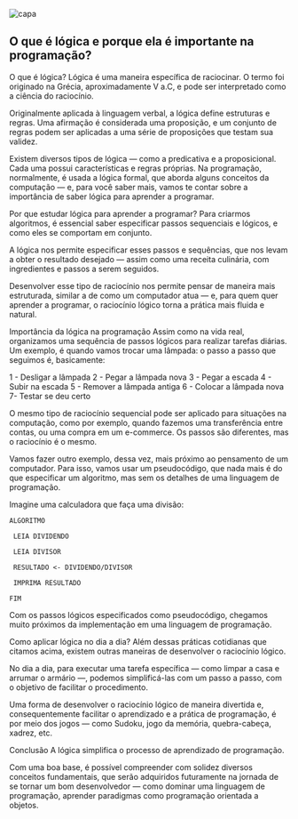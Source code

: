 ![capa](capa-logica.png)

## O que é lógica e porque ela é importante na programação?

O que é lógica?
Lógica é uma maneira específica de raciocinar. O termo foi originado na Grécia, aproximadamente V a.C, e pode ser interpretado como a ciência do raciocínio. 

Originalmente aplicada à linguagem verbal, a lógica define estruturas e regras. Uma afirmação é considerada uma proposição, e um conjunto de regras podem ser aplicadas a uma série de proposições que testam sua validez. 

Existem diversos tipos de lógica — como a predicativa e a proposicional. Cada uma possui características e regras próprias. Na programação, normalmente, é usada a lógica formal, que aborda alguns conceitos da computação — e, para você saber mais, vamos te contar sobre a importância de saber lógica para aprender a programar. 


Por que estudar lógica para aprender a programar?
Para criarmos algoritmos, é essencial saber especificar passos sequenciais e lógicos, e como eles se comportam em conjunto.

A lógica nos permite especificar esses passos e sequências, que nos levam a obter o resultado desejado — assim como uma receita culinária, com ingredientes e passos a serem seguidos.

Desenvolver esse tipo de raciocínio nos permite pensar de maneira mais estruturada, similar a de como um computador atua — e, para quem quer aprender a programar, o raciocínio lógico torna a prática mais fluida e natural.


Importância da lógica na programação
Assim como na vida real, organizamos uma sequência de passos lógicos para realizar tarefas diárias. Um exemplo, é quando vamos trocar uma lâmpada: o passo a passo que seguimos é, basicamente: 

1 - Desligar a lâmpada
2 - Pegar a lâmpada nova
3 - Pegar a escada
4 - Subir na escada
5 - Remover a lâmpada antiga
6 - Colocar a lâmpada nova
7- Testar se deu certo

O mesmo tipo de raciocínio sequencial pode ser aplicado para situações na computação, como por exemplo, quando fazemos uma transferência entre contas, ou uma compra em um e-commerce. Os passos são diferentes, mas o raciocínio é o mesmo.

Vamos fazer outro exemplo, dessa vez, mais próximo ao pensamento de um computador. Para isso, vamos usar um pseudocódigo, que nada mais é do que especificar um algoritmo, mas sem os detalhes de uma linguagem de programação.

Imagine uma calculadora que faça uma divisão:

```
ALGORITMO

 LEIA DIVIDENDO

 LEIA DIVISOR

 RESULTADO <- DIVIDENDO/DIVISOR

 IMPRIMA RESULTADO

FIM
``` 

Com os passos lógicos especificados como pseudocódigo, chegamos muito próximos da implementação em uma linguagem de programação.


Como aplicar lógica no dia a dia? 
Além dessas práticas cotidianas que citamos acima, existem outras maneiras de desenvolver o raciocínio lógico. 

No dia a dia, para executar uma tarefa específica — como limpar a casa e arrumar o armário —, podemos simplificá-las com um passo a passo, com o objetivo de facilitar o procedimento.

Uma forma de desenvolver o raciocínio lógico de maneira divertida e, consequentemente facilitar o aprendizado e a prática de programação, é por meio dos jogos — como Sudoku, jogo da memória, quebra-cabeça, xadrez, etc.

Conclusão
A lógica simplifica o processo de aprendizado de programação.

Com uma boa base, é possível compreender com solidez diversos conceitos fundamentais, que serão adquiridos futuramente na jornada de se tornar um bom desenvolvedor — como dominar uma linguagem de programação, aprender paradigmas como programação orientada a objetos. 